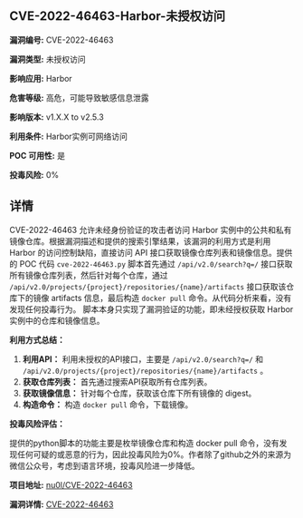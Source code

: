 ## CVE-2022-46463-Harbor-未授权访问

**漏洞编号:** CVE-2022-46463

**漏洞类型:** 未授权访问

**影响应用:** Harbor

**危害等级:** 高危，可能导致敏感信息泄露

**影响版本:** v1.X.X to v2.5.3

**利用条件:** Harbor实例可网络访问

**POC 可用性:** 是

**投毒风险:** 0%

## 详情

CVE-2022-46463 允许未经身份验证的攻击者访问 Harbor 实例中的公共和私有镜像仓库。根据漏洞描述和提供的搜索引擎结果，该漏洞的利用方式是利用 Harbor 的访问控制缺陷，直接访问 API 接口获取镜像仓库列表和镜像信息。提供的 POC 代码 `cve-2022-46463.py` 脚本首先通过 `/api/v2.0/search?q=/` 接口获取所有镜像仓库列表，然后针对每个仓库，通过 `/api/v2.0/projects/{project}/repositories/{name}/artifacts` 接口获取该仓库下的镜像 artifacts 信息，最后构造 `docker pull` 命令。从代码分析来看，没有发现任何投毒行为。 脚本本身只实现了漏洞验证的功能，即未经授权获取 Harbor 实例中的仓库和镜像信息。

**利用方式总结：**

1.  **利用API：** 利用未授权的API接口，主要是 `/api/v2.0/search?q=/` 和 `/api/v2.0/projects/{project}/repositories/{name}/artifacts` 。
2.  **获取仓库列表：**  首先通过搜索API获取所有仓库列表。
3.  **获取镜像信息：**  针对每个仓库，获取该仓库下所有镜像的 digest。
4.  **构造命令：** 构造 `docker pull` 命令，下载镜像。

**投毒风险评估：**

提供的python脚本的功能主要是枚举镜像仓库和构造 docker pull 命令，没有发现任何可疑的或恶意的行为，因此投毒风险为0%。作者除了github之外的来源为微信公众号，考虑到语言环境，投毒风险进一步降低。

**项目地址:** [nu0l/CVE-2022-46463](https://github.com/nu0l/CVE-2022-46463)

**漏洞详情:** [CVE-2022-46463](https://nvd.nist.gov/vuln/detail/CVE-2022-46463)